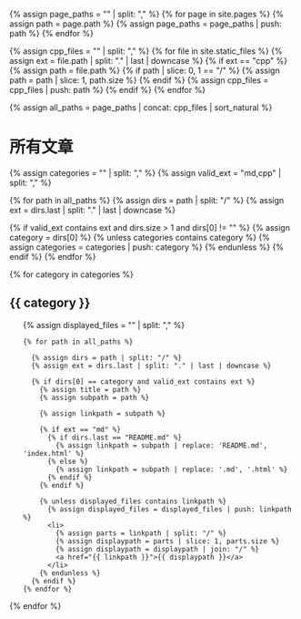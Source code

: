 {% assign page_paths = "" | split: "," %}
{% for page in site.pages %}
  {% assign path = page.path %}
  {% assign page_paths = page_paths | push: path %}
{% endfor %}

{% assign cpp_files = "" | split: "," %}
{% for file in site.static_files %}
  {% assign ext = file.path | split: "." | last | downcase %}
  {% if ext == "cpp" %}
    {% assign path = file.path %}
    {% if path | slice: 0, 1 == "/" %}
      {% assign path = path | slice: 1, path.size %}
    {% endif %}
    {% assign cpp_files = cpp_files | push: path %}
  {% endif %}
{% endfor %}

{% assign all_paths = page_paths | concat: cpp_files | sort_natural %}

<h1>所有文章</h1>

{% assign categories = "" | split: "," %}
{% assign valid_ext = "md,cpp" | split: "," %}

{% for path in all_paths %}
  {% assign dirs = path | split: "/" %}
  {% assign ext = dirs.last | split: "." | last | downcase %}

  {% if valid_ext contains ext and dirs.size > 1 and dirs[0] != "" %}
      {% assign category = dirs[0] %}
      {% unless categories contains category %}
        {% assign categories = categories | push: category %}
      {% endunless %}
  {% endif %}
{% endfor %}

{% for category in categories %}
  <h2>{{ category }}</h2>
  <ul>
    {% assign displayed_files = "" | split: "," %}

    {% for path in all_paths %}

      {% assign dirs = path | split: "/" %}
      {% assign ext = dirs.last | split: "." | last | downcase %}

      {% if dirs[0] == category and valid_ext contains ext %}
        {% assign title = path %}
        {% assign subpath = path %}

        {% assign linkpath = subpath %}

        {% if ext == "md" %}
          {% if dirs.last == "README.md" %}
            {% assign linkpath = subpath | replace: 'README.md', 'index.html' %}
          {% else %}
            {% assign linkpath = subpath | replace: '.md', '.html' %}
          {% endif %}
        {% endif %}

        {% unless displayed_files contains linkpath %}
          {% assign displayed_files = displayed_files | push: linkpath %}
          <li>
            {% assign parts = linkpath | split: "/" %}
            {% assign displaypath = parts | slice: 1, parts.size %}
            {% assign displaypath = displaypath | join: "/" %}
            <a href="{{ linkpath }}">{{ displaypath }}</a>
          </li>
        {% endunless %}
      {% endif %}
    {% endfor %}
  </ul>
{% endfor %}
